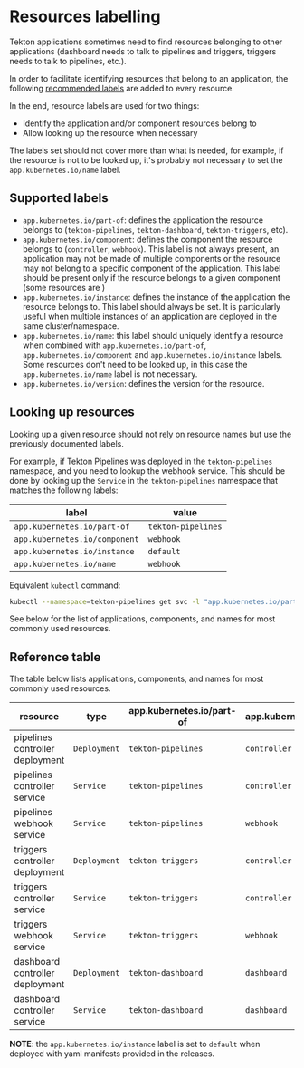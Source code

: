 <!--
---
linkTitle: "Resources labelling"
weight: 10
---
-->
# Resources labelling

Tekton applications sometimes need to find resources belonging to other applications (dashboard
needs to talk to pipelines and triggers, triggers needs to talk to pipelines, etc.).

In order to facilitate identifying resources that belong to an application, the following
[recommended labels](https://kubernetes.io/docs/concepts/overview/working-with-objects/common-labels/) are added to every resource.

In the end, resource labels are used for two things:
- Identify the application and/or component resources belong to
- Allow looking up the resource when necessary

The labels set should not cover more than what is needed, for example, if the resource is not to be looked up, it's probably not necessary to set the `app.kubernetes.io/name` label.

## Supported labels

- `app.kubernetes.io/part-of`: defines the application the resource belongs to (`tekton-pipelines`, `tekton-dashboard`, `tekton-triggers`, etc).
- `app.kubernetes.io/component`: defines the component the resource belongs to (`controller`, `webhook`). This label is not always present, an application may not be made of multiple components or the resource may not belong to a specific component of the application.
This label should be present only if the resource belongs to a given component (some resources are )
- `app.kubernetes.io/instance`: defines the instance of the application the resource belongs to. This label should always be set. It is particularly useful when multiple instances of an application are deployed in the same cluster/namespace.
- `app.kubernetes.io/name`: this label should uniquely identify a resource when combined with `app.kubernetes.io/part-of`, `app.kubernetes.io/component` and `app.kubernetes.io/instance` labels. Some resources don't need to be looked up, in this case the `app.kubernetes.io/name` label is not necessary.
- `app.kubernetes.io/version`: defines the version for the resource.

## Looking up resources

Looking up a given resource should not rely on resource names but use the previously documented labels.

For example, if Tekton Pipelines was deployed in the `tekton-pipelines` namespace, and you need to lookup the webhook service.
This should be done by looking up the `Service` in the `tekton-pipelines` namespace that matches the following labels:

| label | value |
| --- | --- |
| `app.kubernetes.io/part-of` | `tekton-pipelines` |
| `app.kubernetes.io/component` | `webhook` |
| `app.kubernetes.io/instance` | `default` |
| `app.kubernetes.io/name` | `webhook` |

Equivalent `kubectl` command:
```bash
kubectl --namespace=tekton-pipelines get svc -l "app.kubernetes.io/part-of=tekton-pipelines,app.kubernetes.io/component=webhook,app.kubernetes.io/instance=default,app.kubernetes.io/name=webhook
```

See below for the list of applications, components, and names for most commonly used resources.

## Reference table

The table below lists applications, components, and names for most commonly used resources.

| resource | type | app.kubernetes.io/part-of | app.kubernetes.io/component | app.kubernetes.io/name |
| --- | --- | --- | --- | --- |
| pipelines controller deployment | `Deployment` | `tekton-pipelines` | `controller` | `controller` |
| pipelines controller service | `Service` | `tekton-pipelines` | `controller` | `controller` |
| pipelines webhook service | `Service` | `tekton-pipelines` | `webhook` | `webhook` |
| triggers controller deployment | `Deployment` | `tekton-triggers` | `controller` | `controller` |
| triggers controller service | `Service` | `tekton-triggers` | `controller` | `controller` |
| triggers webhook service | `Service` | `tekton-triggers` | `webhook` | `webhook` |
| dashboard controller deployment | `Deployment` | `tekton-dashboard` | `dashboard` | `dashboard` |
| dashboard controller service | `Service` | `tekton-dashboard` | `dashboard` | `dashboard` |

**NOTE**: the `app.kubernetes.io/instance` label is set to `default` when deployed with yaml manifests provided in the releases.
